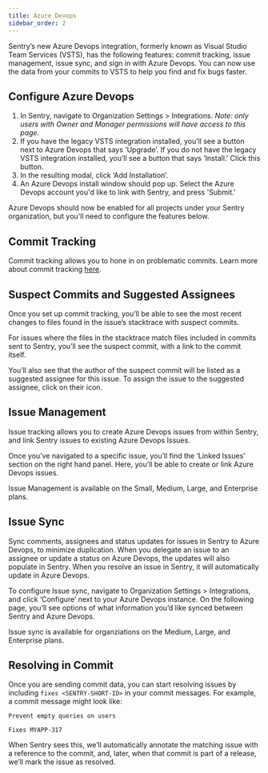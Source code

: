 ```yaml
---
title: Azure Devops
sidebar_order: 2
---
```

Sentry’s new Azure Devops integration, formerly known as Visual Studio Team Services (VSTS), has the following features: commit tracking, issue management, issue sync, and sign in with Azure Devops. You can now use the data from your commits to VSTS to help you find and fix bugs faster.

## Configure Azure Devops


1. In Sentry, navigate to Organization Settings > Integrations. *Note: only users with Owner and Manager permissions will have access to this page.*
2. If you have the legacy VSTS integration installed, you’ll see a button next to Azure Devops that says ‘Upgrade’. If you do not have the legacy VSTS integration installed, you’ll see a button that says ‘Install.’ Click this button.
3. In the resulting modal, click ‘Add Installation’.
4. An Azure Devops install window should pop up. Select the Azure Devops account you'd like to link with Sentry, and press 'Submit.'


Azure Devops should now be enabled for all projects under your Sentry organization, but you'll need to configure the features below.


## Commit Tracking

Commit tracking allows you to hone in on problematic commits. Learn more about commit tracking [here](https://docs.sentry.io/learn/releases/#link-repository).

## Suspect Commits and Suggested Assignees

Once you set up commit tracking, you’ll be able to see the most recent changes to files found in the issue’s stacktrace with suspect commits.

For issues where the files in the stacktrace match files included in commits sent to Sentry, you’ll see the suspect commit, with a link to the commit itself.

You’ll also see that the author of the suspect commit will be listed as a suggested assignee for this issue. To assign the issue to the suggested assignee, click on their icon.

## Issue Management

Issue tracking allows you to create Azure Devops issues from within Sentry, and link Sentry issues to existing Azure Devops Issues.

Once you’ve navigated to a specific issue, you’ll find the ‘Linked Issues’ section on the right hand panel. Here, you’ll be able to create or link Azure Devops issues.

Issue Management is available on the Small, Medium, Large, and Enterprise plans.

## Issue Sync

Sync comments, assignees and status updates for issues in Sentry to Azure Devops, to minimize duplication. When you delegate an issue to an assignee or update a status on Azure Devops, the updates will also populate in Sentry. When you resolve an issue in Sentry, it will automatically update in Azure Devops.

To configure Issue sync, navigate to Organization Settings > Integrations, and click ‘Configure’ next to your Azure Devops instance. On the following page, you’ll see options of what information you’d like synced between Sentry and Azure Devops.

Issue sync is available for organziations on the Medium, Large, and Enterprise plans.

## Resolving in Commit

Once you are sending commit data, you can start resolving issues by including `fixes <SENTRY-SHORT-ID>` in your commit messages. For example, a commit message might look like:

```
Prevent empty queries on users

Fixes MYAPP-317
```

When Sentry sees this, we’ll automatically annotate the matching issue with a reference to the commit, and, later, when that commit is part of a release, we’ll mark the issue as resolved.

